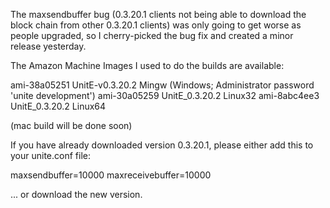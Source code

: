 The maxsendbuffer bug (0.3.20.1 clients not being able to download the block chain from other 0.3.20.1 clients) was only going to get
worse as people upgraded, so I cherry-picked the bug fix and created a minor release yesterday.

The Amazon Machine Images I used to do the builds are available:

  ami-38a05251   UnitE-v0.3.20.2 Mingw    (Windows; Administrator password 'unite development')
  ami-30a05259   UnitE_0.3.20.2 Linux32
  ami-8abc4ee3   UnitE_0.3.20.2 Linux64

(mac build will be done soon)

If you have already downloaded version 0.3.20.1, please either add this to your unite.conf file:

  maxsendbuffer=10000
  maxreceivebuffer=10000

... or download the new version.

